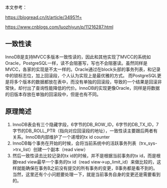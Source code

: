 本文参考：

https://blogread.cn/it/article/3495?f=

https://www.cnblogs.com/luozhiyun/p/11216287.html

## 一致性读

InnoDB是支持MVCC多版本一致性读的，因此和其他实现了MVCC的系统如Oracle，PostgreSQL一样，读不会阻塞写，写也不会阻塞读。虽然同样是MVCC，各家的实现是不太一样的。Oracle通过在block头部的事务列表，和记录中的锁标志位，加上回滚段，个人认为实现上是最优雅的方式。 而PostgreSQL更是将多个版本的数据都放在表中，而没有单独的回滚段，导致的一个结果是回滚非常快，却付出了查询性能降低的代价。InnoDB的实现更像Oracle，同样是将数据的旧版本存放在单独的回滚段中，但是也有不同。



## 原理简述

1. InnoDB表会有三个隐藏字段，6字节的DB_ROW_ID，6字节的DB_TX_ID，7字节的DB_ROLL_PTR（指向对应回滚段的地址），一致性读主要跟后两者有关系。InnoDB内部维护了一个递增的tx id counter
2. InnoDB每个事务在开始的时候，会将当前系统中的活跃事务列表（trx_sys->trx_list）创建一个副本（read view）
3. 然后一致性读去比较记录的tx id的时候，并不是根据当前事务的tx id，而是根据read view最早一个事务的tx id（read view->up_limit_id）来做比较的，这样就能确保在事务B之前没有提交的所有事务的变更，B事务都是看不到的。当然，这里还有个小问题要处理一下，就是当前事务自身的变更还是需要看到的。
